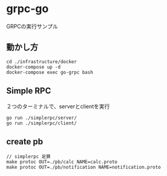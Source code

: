 # grpc-go
GRPCの実行サンプル

## 動かし方
```
cd ./infrastructure/docker
docker-compose up -d
docker-compose exec go-grpc bash
```

## Simple RPC
２つのターミナルで、serverとclientを実行
```
go run ./simplerpc/server/
go run ./simplerpc/client/
```

## create pb
```
// simplerpc 足算
make protoc OUT=./pb/calc NAME=calc.proto
make protoc OUT=./pb/notification NAME=notification.proto
```

